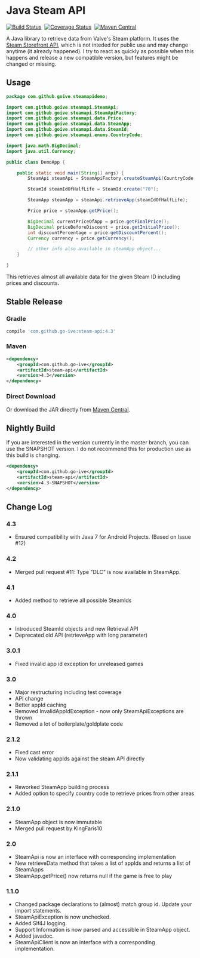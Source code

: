 Java Steam API
=========

[![Build Status](https://travis-ci.org/go-ive/steam-api.svg?branch=master)](https://travis-ci.org/go-ive/steam-api)&nbsp;
[![Coverage Status](https://coveralls.io/repos/go-ive/steam-api/badge.svg?branch=master)](https://coveralls.io/r/go-ive/steam-api?branch=master)&nbsp;
[![Maven Central](https://maven-badges.herokuapp.com/maven-central/com.github.go-ive/steam-api/badge.svg)](https://maven-badges.herokuapp.com/maven-central/com.github.go-ive/steam-api)

A Java library to retrieve data from Valve's Steam platform. It uses the [Steam Storefront API](https://wiki.teamfortress.com/wiki/User:RJackson/StorefrontAPI), which is not inteded for public use and may change anytime (it already happened). I try to react as quickly as possible when this happens and release a new compatible version, but features might be changed or missing.

## Usage

```java
package com.github.goive.steamapidemo;

import com.github.goive.steamapi.SteamApi;
import com.github.goive.steamapi.SteamApiFactory;
import com.github.goive.steamapi.data.Price;
import com.github.goive.steamapi.data.SteamApp;
import com.github.goive.steamapi.data.SteamId;
import com.github.goive.steamapi.enums.CountryCode;

import java.math.BigDecimal;
import java.util.Currency;

public class DemoApp {

    public static void main(String[] args) {
        SteamApi steamApi = SteamApiFactory.createSteamApi(CountryCode.AT);

        SteamId steamIdOfHalfLife = SteamId.create("70");

        SteamApp steamApp = steamApi.retrieveApp(steamIdOfHalfLife);

        Price price = steamApp.getPrice();

        BigDecimal currentPriceOfApp = price.getFinalPrice();
        BigDecimal priceBeforeDiscount = price.getInitialPrice();
        int discountPercentage = price.getDiscountPercent();
        Currency currency = price.getCurrency();

        // other info also available in steamApp object...
    }

}
```

This retrieves almost all available data for the given Steam ID including prices and discounts.

## Stable Release

### Gradle

```gradle
compile 'com.github.go-ive:steam-api:4.3'
```

### Maven

```xml
<dependency>
    <groupId>com.github.go-ive</groupId>
    <artifactId>steam-api</artifactId>
    <version>4.3</version>
</dependency>
```

### Direct Download

Or download the JAR directly from [Maven Central](https://oss.sonatype.org/content/repositories/releases/com/github/go-ive/steam-api/4.3/steam-api-4.3.jar).

## Nightly Build

If you are interested in the version currently in the master branch, you can use the SNAPSHOT version. I do not recommend this for production use as this build is changing. 

```xml
<dependency>
    <groupId>com.github.go-ive</groupId>
    <artifactId>steam-api</artifactId>
    <version>4.3-SNAPSHOT</version>
</dependency>
```
## Change Log

### 4.3
* Ensured compatibility with Java 7 for Android Projects. (Based on Issue #12)

### 4.2
* Merged pull request #11: Type "DLC" is now available in SteamApp.

### 4.1
* Added method to retrieve all possible SteamIds

### 4.0
* Introduced SteamId objects and new Retrieval API
* Deprecated old API (retrieveApp with long parameter)

### 3.0.1
* Fixed invalid app id exception for unreleased games

### 3.0
* Major restructuring including test coverage
* API change
* Better appId caching
* Removed InvalidAppIdException - now only SteamApiExceptions are thrown
* Removed a lot of boilerplate/goldplate code

### 2.1.2
* Fixed cast error
* Now validating appIds against the steam API directly

### 2.1.1
* Reworked SteamApp building process
* Added option to specify country code to retrieve prices from other areas

### 2.1.0
* SteamApp object is now immutable
* Merged pull request by KingFaris10

### 2.0
* SteamApi is now an interface with corresponding implementation
* New retrieveData method that takes a list of appIds and returns a list of SteamApps
* SteamApp.getPrice() now returns null if the game is free to play

### 1.1.0
* Changed package declarations to (almost) match group id. Update your import statements.
* SteamApiException is now unchecked.
* Added Slf4J logging.
* Support Information is now parsed and accessible in SteamApp object.
* Added javadoc.
* SteamApiClient is now an interface with a corresponding implementation.
